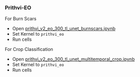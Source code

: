 ### Prithvi-EO

For Burn Scars
- Open [prithvi_v2_eo_300_tl_unet_burnscars.ipynb](./notebooks/prithvi_v2_eo_300_tl_unet_burnscars.ipynb)
- Set Kernel to `prithvi_eo`
- Run cells

For Crop Classification
- Open [prithvi_v2_eo_300_tl_unet_multitemporal_crop.ipynb](./notebooks/prithvi_v2_eo_300_tl_unet_multitemporal_crop.ipynb)
- Set Kernel to `prithvi_eo`
- Run cells
